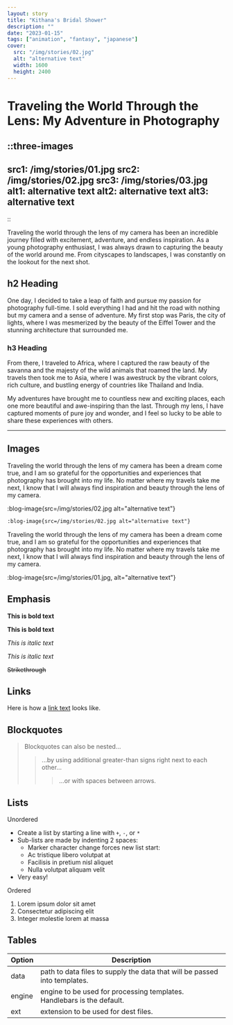 ```yaml
---
layout: story
title: "Kithana's Bridal Shower"
description: ""
date: "2023-01-15"
tags: ["animation", "fantasy", "japanese"]
cover: 
  src: "/img/stories/02.jpg"
  alt: "alternative text"
  width: 1600
  height: 2400
---
```


# Traveling the World Through the Lens: My Adventure in Photography

::three-images
---
src1: /img/stories/01.jpg
src2: /img/stories/02.jpg
src3: /img/stories/03.jpg
alt1: alternative text
alt2: alternative text
alt3: alternative text
---
::

Traveling the world through the lens of my camera has been an incredible journey filled with excitement, adventure, and endless inspiration. As a young photography enthusiast, I was always drawn to capturing the beauty of the world around me. From cityscapes to landscapes, I was constantly on the lookout for the next shot.

## h2 Heading

One day, I decided to take a leap of faith and pursue my passion for photography full-time. I sold everything I had and hit the road with nothing but my camera and a sense of adventure. My first stop was Paris, the city of lights, where I was mesmerized by the beauty of the Eiffel Tower and the stunning architecture that surrounded me.

### h3 Heading

From there, I traveled to Africa, where I captured the raw beauty of the savanna and the majesty of the wild animals that roamed the land. My travels then took me to Asia, where I was awestruck by the vibrant colors, rich culture, and bustling energy of countries like Thailand and India.

My adventures have brought me to countless new and exciting places, each one more beautiful and awe-inspiring than the last. Through my lens, I have captured moments of pure joy and wonder, and I feel so lucky to be able to share these experiences with others.

___


## Images

Traveling the world through the lens of my camera has been a dream come true, and I am so grateful for the opportunities and experiences that photography has brought into my life. No matter where my travels take me next, I know that I will always find inspiration and beauty through the lens of my camera.

:blog-image{src=/img/stories/02.jpg alt="alternative text"}

```markdown
:blog-image{src=/img/stories/02.jpg alt="alternative text"}
```

Traveling the world through the lens of my camera has been a dream come true, and I am so grateful for the opportunities and experiences that photography has brought into my life. No matter where my travels take me next, I know that I will always find inspiration and beauty through the lens of my camera.

:blog-image{src=/img/stories/01.jpg, alt="alternative text"}

## Emphasis

**This is bold text**

__This is bold text__

*This is italic text*

_This is italic text_

~~Strikethrough~~

## Links

Here is how a [link text](https://dev.to) looks like.

## Blockquotes


> Blockquotes can also be nested...
>> ...by using additional greater-than signs right next to each other...
> > > ...or with spaces between arrows.


## Lists

Unordered

+ Create a list by starting a line with `+`, `-`, or `*`
+ Sub-lists are made by indenting 2 spaces:
  - Marker character change forces new list start:
  - Ac tristique libero volutpat at
  - Facilisis in pretium nisl aliquet
  -  Nulla volutpat aliquam velit
+ Very easy!

Ordered

1. Lorem ipsum dolor sit amet
2. Consectetur adipiscing elit
3. Integer molestie lorem at massa


## Tables

| Option | Description                                                               |
| ------ | ------------------------------------------------------------------------- |
| data   | path to data files to supply the data that will be passed into templates. |
| engine | engine to be used for processing templates. Handlebars is the default.    |
| ext    | extension to be used for dest files.                                      |

